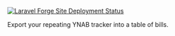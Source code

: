 [![Laravel Forge Site Deployment Status](https://img.shields.io/endpoint?url=https%3A%2F%2Fforge.laravel.com%2Fsite-badges%2F4729ac9a-4cc0-4bbe-ab48-18680663ae7b%3Fdate%3D1%26commit%3D1&style=for-the-badge)](https://forge.laravel.com/servers/734184/sites/2161145)

Export your repeating YNAB tracker into a table of bills.
